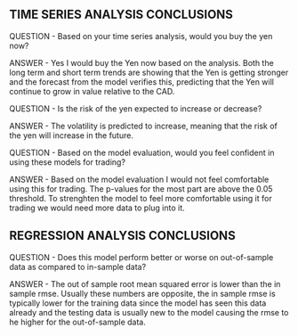 TIME SERIES ANALYSIS CONCLUSIONS
----------------------------
QUESTION - Based on your time series analysis, would you buy the yen now?

ANSWER - Yes I would buy the Yen now based on the analysis.  Both the long term and short term trends are showing that the Yen is getting stronger and the forecast from the model verifies this, predicting that the Yen will continue to grow in value relative to the CAD. 

QUESTION - Is the risk of the yen expected to increase or decrease?

ANSWER - The volatility is predicted to increase, meaning that the risk of the yen will increase in the future. 

QUESTION - Based on the model evaluation, would you feel confident in using these models for trading?

ANSWER - Based on the model evaluation I would not feel comfortable using this for trading.  The p-values for the most part are above the 0.05 threshold.  To strenghten the model to feel more comfortable using it for trading we would need more data to plug into it.


REGRESSION ANALYSIS CONCLUSIONS
----------------------------
QUESTION - Does this model perform better or worse on out-of-sample data as compared to in-sample data?

ANSWER - The out of sample root mean squared error is lower than the in sample rmse.  Usually these numbers are opposite, the in sample rmse is typically lower for the training data since the model has seen this data already and the testing data is usually new to the model causing the rmse to he higher for the out-of-sample data. 